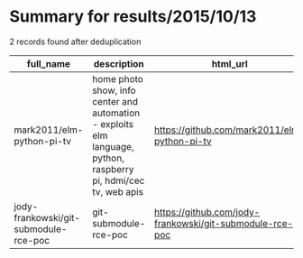 
# Summary for results/2015/10/13
    
2 records found after deduplication

| full_name | description | html_url | matched_list | matched_count | pushed_at | size | stargazers_count | language | forks_count |
|---------------------------------------|------------------------------------------------------------------------------------------------------------------|----------------------------------------------------------|--------------------|-----------------|---------------------------|--------|--------------------|------------|---------------|
| mark2011/elm-python-pi-tv | home photo show, info center and automation - exploits elm language, python, raspberry pi, hdmi/cec tv, web apis | https://github.com/mark2011/elm-python-pi-tv | ['exploit'] | 1 | 2015-10-13 14:01:33+00:00 | 744 | 2 | HTML | 0 |
| jody-frankowski/git-submodule-rce-poc | git-submodule-rce-poc | https://github.com/jody-frankowski/git-submodule-rce-poc | ['rce', 'rce poc'] | 2 | 2015-10-13 07:12:13+00:00 | 144 | 1 | nan | 2 |
